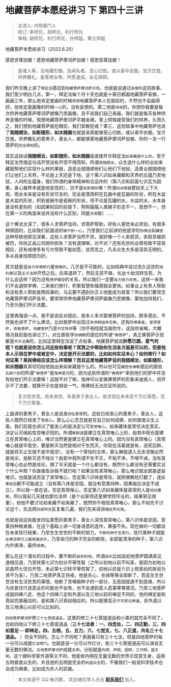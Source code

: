 # 地藏菩萨本愿经讲习 下 第四十三讲

> 主讲人: 内院看门人 <br />
> 校订: 李师兄，胡师兄，利行师兄 <br />
> 审核: 胡师兄，利行师兄，孙师姐，黄兰师姐 <br />

地藏菩萨本愿经讲习（2022.6.20）

感恩世尊加被！感恩地藏菩萨摩诃萨加被！感恩慈尊加被！

> 是诸人等。见地藏形像。及闻名者。至心归依。或以香华衣服。宝贝饮食。供养瞻礼。是善男女等。所愿速成。永无障碍。

我们昨天晚上讲了`释定法`感应到`地藏菩萨摩诃萨示现`，也就是说通过`高僧传`这则故事，我们至少明白几点，第一，释定法每个月十天也就是十斋日都画地藏菩萨圣像，一画画三年，那么他肯定是画的时候`观想`地藏菩萨本人在面前的，不然也不会画得好。他肯定是画像的时候`一心`的，没有妄想的。第二他是`持戒`的，你想你我要是每次供养地藏菩萨摩诃萨塑像乃至画像，且不说我们自己来画，我们就是每天各种供养圣像的时候，观想地藏菩萨摩诃萨手握金锡，掌上明珠接受我们的供养，久而久之，我们想到地藏菩萨就在眼前，我们安敢犯戒？第三，这则故事中地藏菩萨也说了**我随顺汝，如影随形，如水随器**也就是说真能够至心归依，或以香华衣服。宝贝饮食。供养瞻礼的善男子，善女人，都能够蒙地藏菩萨摩诃萨加被，你的一言一行菩萨的`完全俱知`的。

其实这段话**我随顺汝，如影随形，如水随器**是直接开示释定法`如来藏是什么的`，至于释定法凭借这句话开悟没有开悟不得而知，所谓`我随顺汝`，众生造什么样的业如来藏就帮他们实现什么样的果报，造恶业就随顺他们让他们下地狱，造善业就随顺他们让他们上天界，不论是上天还是下地，这个第八识如来藏都和天界的五蕴乃至地狱，人间的五蕴身，我们所谓的身体精神和合运作的（第八识和前面七识互为因果，身心器界本就是他变现的），岂不是`如影随形`嘛！所谓`如水随器`譬如天上下大雨，雨水本来是没有形状可言的，完全是落雨积在瓦器中是瓦器的形状，积在木盆是木盆的形状，积到瓷碗中是瓷碗的形状，但不论是瓦罐的水，木盆的水，水本身是没有差别的（如因果轮回的前提下，狗狗猫猫人类猴子形态不一，思想不一，但在第一义的角度来说并没有什么区别，同是`天雨`故）……

这个佛法太深了，很多人求菩萨加持，求菩萨帮助，好些人感觉未必灵验。有很多种原因的，比如我们前面说的`做不到一心`，乃至我们之前讲的他是学的`伪佛法`如`藏密`这种导致他邪见深重，这些人求菩萨当然不灵，就好像一个人卖假货，卖假货被抓被罚，你找正品公司赔你损失？没有道理嘛，对不对？还有先世的业障导致不容易相应，还有戒律多有亏欠导致不能如愿，总而言之，凡夫众生大多是深具无明的，多从自身找原因为好。

其次就是说`自力学佛修行`是`很难的`，几乎是不可能的，比如经典中说过去久远世的`舍利弗`以及`王子法财`开悟之后，后来退转了，然后无恶不做，长达十劫流转生死，为什么会这样？因为没有`菩萨摄受`的关系，所以我们一定要`自力他力并用`，这样一来我们不会退转学佛，二来我们修行，积累智慧和福德就会更快。如事业上有贵人帮助和没有贵人帮助是两码事的，马云要不遇到孙正义他能成为首富？所以我们要常念地藏菩萨摩诃萨圣号，要常常供养地藏菩萨摩诃萨画像乃至塑像，蒙他加持我们，乃至为我们开示法要。

这里再强调一点，我不是说反对感应，我本人多次蒙佛菩萨的加持，颇多感应，不然我也讲不了什么佛法，比如我梦中出现过`本师释迦牟尼佛`，还有`阿难尊者`，`普贤菩萨`，`弥勒菩萨`，`地藏菩萨`乃至`平实导师`等（你不相信就当我吹牛，这段你省略，大概情况我前面也讲过了），对比那些学`伪佛教`的感应的所谓`“佛菩萨”`，真正佛菩萨示现都是`开示法要`的，比如这里释定法说了点俗事，地藏菩萨就说**妙愿已圆，意气何短？**也就是说你怎么问这些俗事呢？冥冥之中帮助你生活各方面是可以的，但是他本人示现在梦中或者定中，决定是开示法要的，比如如何实证本心？如何修行？如何证果？某段佛经应该怎么样理解？而且这里地藏菩萨说的**我随顺汝，如影随形，如水随器**真真切切给他指出来如来藏是什么的，所以也可见`藏密伪佛教`感应的那些`五颜六色`的所谓`“佛菩萨”`是`鬼神冒充`的，因为这些所谓的`“佛菩萨”`来到他们的梦中并没有给他们开示法要嘛！这就不对了嘛，鬼神可以变做佛菩萨的形象来迷惑人，但开示不了法要，就算开示也是胡说一气，用佛经无法应证所说的。

> 复次观世音。若未来世。有善男子善女人。欲求现在未来百千万亿等愿。百千万亿等事。

上面讲的善男子，善女人是说发`四弘誓愿`的。这些已经发心的善男子，善女人，这些人既然已经发了`菩提心`，那么心心念念就是在自己如何成佛，如何普度众生上面。我们前面也讲过了能发心的是决定认可`真常唯心`，如来藏体是常住决定真实，决定认可缘起性空唯识现的。所谓`解脱道`是建立在真常唯心上的，般若中观也是建立在真常唯心上的，唯识当然更是建立在真常唯心上的。因为没有真常唯心（真常唯心就是毕竟空，要是断灭当然是相对于生而灭，你现在活着就是有，说死后断，就是将灭止生就不是毕竟空），没有一个常恒的主体，那么解脱道入无余涅槃必然是戏论，是断灭还不戏论？般若中观所谓不生不灭，不垢不净，不增不减，没有真常唯心也必然是戏论，搞了半天就是一个什么都没有，既然什么都没有还需要实证个什么中观？你直接告诉我不就行啦？如果没有真常唯心，那么唯识就全部是虚妄唯识。也就是说否定了真常唯心，否定第八识体是常住，就把佛教给打翻了，连`因果轮回`都不可能成立（没有第八体是坚固，就没有受熏持种，因果报应决定不成立）。所以我一直在说，否定真常唯心，否定第八识如来藏体是真常的人是`地狱重罪`。所以我前几天就劝那位法师（是个出家师还是佛学院毕业的，结果邪见很重），劝他不要讨论如来藏不如来藏了，既然你不相信真常唯心，那么不如先不讨论这个，先去把`四部阿含`反复看几遍，我们先来讲讲`蕴处界无我`。

也就是说这些能发四弘誓愿的善男子，善女人深信真常唯心，第八识体是坚固，受熏持种根身器，在这个基础上讲一切身语意的造作，果报不失。现在做的一切都会在未来现行结果，乃至生生世世的不断的努力，`不断的种子生现行`，现行熏种子就能`在佛法修行上越来越进步`，乃至染污的种子完全的断除，全部是清净的种子，第八识内外俱净，最终`成佛`。

那么在这个漫长的过程中，要不断的`自利利他`，所谓`自利`比如说初地菩萨圆满真见道相见道，乃至转第七识为初分平等性智（之所以初地以前不叫圣，是因为初地以前虽然七住位开悟，未必第七识转平等性智了，初地以前是六识上观真如的故说为贤不为圣），乃至二地菩萨真正持戒，他是杀心，杀缘等等全部断了，而且生生世世没有生活贫苦的事情，他断了贪嗔痴种子的一部分，无恶因就遇不到恶缘，所以为衣食住行造恶业的可能也不会有，也不会遇到恶人恶事等等情况。乃至三地菩萨成就四禅八定，他这个四禅八定和外道以及三地以前的禅定不同的，他的禅定是和真如完美融洽的，是和第八识真如相应的，所以能够显示`不可思议神通`，非外道以及三地满心以前可以比拟的。

`四地菩萨摩诃萨`修`三十七菩提道品`，这里的修三十七菩提道品和小乘的就完全不同了，也和四地以下修三十七菩提道品（**三十七法者：一、四念处，二、四正勤，三、四如意足──即神足，四、五根，五、五力，六、七觉支，七、八正道，共名三十七道品。** ）完全不同的。怎么个不同呢？表面看只有三十七法，但是四地菩萨的每一分可以成就`亿法明门`。也就是说一分可以作亿分，依三十七菩提道品可以演说无量无数的佛法。`五地菩萨摩诃萨`成就`五明`，分别就是`内明，声明，因明，工巧明，医方明`，这个跟科学家外道等又不同，他是依内明在无量无数的世界示现意生身，运用五明普度众生的，并且他的五明是完全的`利益众生`的，不像我们一般说科学技术也会成为祸害，比如成为杀人的武器。

> 本文来源于 QQ 唯识群， 欢迎诸位学人点击 **[联系我们](https://mp.weixin.qq.com/s/lZCfWjmLjgNR165Tx4_bCQ)** 加入。
